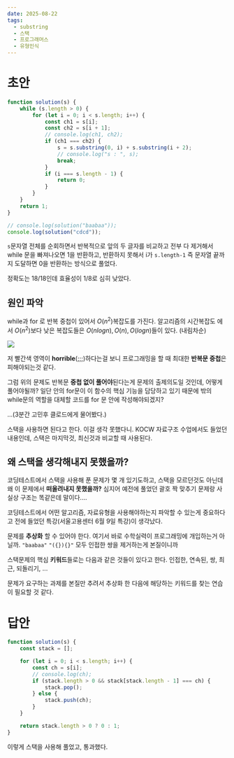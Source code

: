 ```yaml
---
date: 2025-08-22
tags:
  - substring
  - 스택
  - 프로그래머스
  - 유형인식
---
```

# 초안
```js
function solution(s) {
	while (s.length > 0) {
		for (let i = 0; i < s.length; i++) {
			const ch1 = s[i];
			const ch2 = s[i + 1];
			// console.log(ch1, ch2);
			if (ch1 === ch2) {
				s = s.substring(0, i) + s.substring(i + 2);
				// console.log("s : ", s);
				break;
			}
			if (i === s.length - 1) {
				return 0;
			}
		}
	}
	return 1;
}

// console.log(solution("baabaa"));
console.log(solution("cdcd"));
```
`s`문자열 전체를 순회하면서
반복적으로 앞의 두 글자를 비교하고 
전부 다 제거해서 while 문을 빠져나오면 1을 반환하고,
반환하지 못해서 i가 `s.length-1` 즉 문자열 끝까지 도달하면 0을 반환하는 방식으로 풀었다.

정확도는 18/18인데 효율성이 1/8로 심히 낮았다.

## 원인 파악
while과 for 로 반복 중첩이 있어서 $O(n^2)$복잡도를 가진다.
알고리즘의 시간복잡도 에서 $O(n^2)$보다 낮은 복잡도들은
$O(nlogn), O(n), O(logn)$들이 있다. (내림차순)

<image src="https://img1.daumcdn.net/thumb/R1280x0/?scode=mtistory2&fname=https%3A%2F%2Fblog.kakaocdn.net%2Fdna%2FcrD9hM%2FbtrZYSH12da%2FAAAAAAAAAAAAAAAAAAAAAFITBKKsIc7wiSKrqakU1926rn0rg-x4YHoxhOzsgMlJ%2Fimg.webp%3Fcredential%3DyqXZFxpELC7KVnFOS48ylbz2pIh7yKj8%26expires%3D1756652399%26allow_ip%3D%26allow_referer%3D%26signature%3DR5k0UpB3MewaD9lZVx0C1dme2q4%253D" />

저 빨간색 영역이 **horrible**(;;;)하다는걸 보니
프로그래밍을 할 때 최대한 **반복문 중첩**은 피해야되는것 같다.

그럼 위의 문제도 반복문 **중첩 없이 풀어야**된다는게 문제의 출제의도일 것인데, 어떻게 풀어야될까?
일단 안의 for문이 이 함수의 핵심 기능을 담당하고 있기 때문에 밖의 while문의 역할을 대체할 코드를 for 문 안에 작성해야되겠지?

...(3분간 고민후 클로드에게 물어봤다.)

스택을 사용하면 된다고 한다. 이걸 생각 못했다니.
KOCW 자료구조 수업에서도 들었던 내용인데, 스택은 마지막것, 최신것과 비교할 때 사용된다.

## 왜 스택을 생각해내지 못했을까?
코딩테스트에서 스택을 사용해 푼 문제가 몇 개 있기도하고, 스택을 모르던것도 아닌데 왜 이 문제에서 **떠올려내지 못했을까?**
심지어 예전에 풀었던 괄호 짝 맞추기 문제랑 사실상 구조는 똑같은데 말이다....

코딩테스트에서 어떤 알고리즘, 자료유형을 사용해야하는지 파악할 수 있는게 중요하다고 전에 들었던 특강(서울고용센터 6월 9일 특강)이 생각났다.

문제를 **추상화** 할 수 있어야 한다.
여기서 바로 수학실력이 프로그래밍에 개입하는거 아닐까.
`"baabaa"` `"({}){}"` 모두 인접한 쌍을 제거하는게 본질이니까

스택문제의 핵심 **키워드**들로는 다음과 같은 것들이 있다고 한다.
인접한, 연속된, 쌍, 최근, 되돌리기, ...

문제가 요구하는 과제를 본질만 추려서 추상화 한 다음에 해당하는 키워드를 찾는 연습이 필요할 것 같다.

# 답안
```js
function solution(s) {
	const stack = [];

	for (let i = 0; i < s.length; i++) {
		const ch = s[i];
		// console.log(ch);
		if (stack.length > 0 && stack[stack.length - 1] === ch) {
			stack.pop();
		} else {
			stack.push(ch);
		}
	}

	return stack.length > 0 ? 0 : 1;
}
```
이렇게 스택을 사용해 풀었고, 통과했다.
